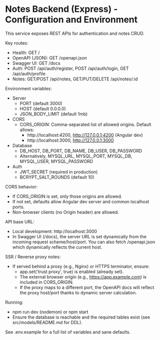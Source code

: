 # Notes Backend (Express) - Configuration and Environment

This service exposes REST APIs for authentication and notes CRUD.

Key routes:
- Health: GET /
- OpenAPI (JSON): GET /openapi.json
- Swagger UI: GET /docs
- Auth: POST /api/auth/register, POST /api/auth/login, GET /api/auth/profile
- Notes: GET/POST /api/notes, GET/PUT/DELETE /api/notes/:id

Environment variables:
- Server
  - PORT (default 3000)
  - HOST (default 0.0.0.0)
  - JSON_BODY_LIMIT (default 1mb)
- CORS
  - CORS_ORIGIN: Comma-separated list of allowed origins. Default allows:
    - http://localhost:4200, http://127.0.0.1:4200 (Angular dev)
    - http://localhost:3000, http://127.0.0.1:3000
- Database
  - DB_HOST, DB_PORT, DB_NAME, DB_USER, DB_PASSWORD
  - Alternatively, MYSQL_URL, MYSQL_PORT, MYSQL_DB, MYSQL_USER, MYSQL_PASSWORD
- Auth
  - JWT_SECRET (required in production)
  - BCRYPT_SALT_ROUNDS (default 10)

CORS behavior:
- If CORS_ORIGIN is set, only those origins are allowed.
- If not set, defaults allow Angular dev server and common localhost ports.
- Non-browser clients (no Origin header) are allowed.

API base URL:
- Local development: http://localhost:3000
- In Swagger UI (/docs), the server URL is set dynamically from the incoming request scheme/host/port. You can also fetch /openapi.json which dynamically reflects the current host.

SSR / Reverse proxy notes:
- If served behind a proxy (e.g., Nginx) or HTTPS terminator, ensure:
  - app.set('trust proxy', true) is enabled (already set).
  - The external browser origin (e.g., https://app.example.com) is included in CORS_ORIGIN.
  - If the proxy maps to a different port, the OpenAPI docs will reflect the proxy host/port thanks to dynamic server calculation.

Running:
- npm run dev (nodemon) or npm start
- Ensure the database is reachable and the required tables exist (see src/models/README.md for DDL).

See .env.example for a full list of variables and sane defaults.

